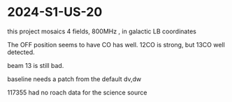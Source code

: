 # 2024-S1-US-20

this project mosaics 4 fields, 800MHz , in galactic LB coordinates

The OFF position seems to have CO has well.   12CO is strong, but 13CO well detected.

beam 13 is still bad.

baseline needs a patch from the default dv,dw

117355 had no roach data for the science source

